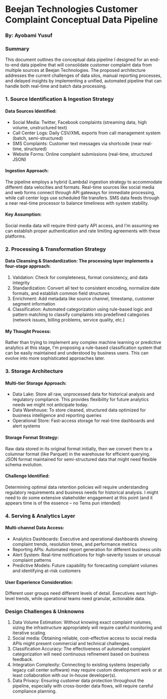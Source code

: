 # Beejan Technologies Customer Complaint Conceptual Data Pipeline
### By: Ayobami Yusuf
### Summary
This document outlines the conceptual data pipeline I designed for an end-to-end data pipeline that will consolidate customer complaint data from multiple sources at Beejan Technologies. The proposed architecture addresses the current challenges of data silos, manual reporting processes, and delayed insights by implementing a unified, automated pipeline that can handle both real-time and batch data processing.

### 1. Source Identification & Ingestion Strategy
#### Data Sources Identified:
*	Social Media: Twitter, Facebook complaints (streaming data, high volume, unstructured text) 
*	Call Center Logs: Daily CSV/XML exports from call management system (batch, semi-structured)
*	SMS Complaints: Customer text messages via shortcode (near real-time, structured)
*	Website Forms: Online complaint submissions (real-time, structured JSON)

#### Ingestion Approach: 
The pipeline employs a hybrid (Lambda) ingestion strategy to accommodate different data velocities and formats. Real-time sources like social media and web forms connect through API gateways for immediate processing, while call center logs use scheduled file transfers. SMS data feeds through a near real-time processor to balance timeliness with system stability.

#### Key Assumption: 
Social media data will require third-party API access, and I'm assuming we can establish proper authentication and rate limiting agreements with these platforms.

### 2. Processing & Transformation Strategy
#### Data Cleansing & Standardization: The processing layer implements a four-stage approach:
1.	Validation: Check for completeness, format consistency, and data integrity
2.	Standardization: Convert all text to consistent encoding, normalize date formats, and establish common field structures
3.	Enrichment: Add metadata like source channel, timestamp, customer segment information
4.	Classification: Automated categorization using rule-based logic and pattern matching to classify complaints into predefined categories (network issues, billing problems, service quality, etc.)

#### My Thought Process: 
Rather than trying to implement any complex machine learning or predictive analytics at this stage, I'm proposing a rule-based classification system that can be easily maintained and understood by business users. This can evolve into more sophisticated approaches later.


### 3. Storage Architecture
#### Multi-tier Storage Approach:
*	Data Lake: Store all raw, unprocessed data for historical analysis and regulatory compliance. This provides flexibility for future analytics needs we might not anticipate today.
*	Data Warehouse: To store cleaned, structured data optimized for business intelligence and reporting queries
*	Operational Store: Fast-access storage for real-time dashboards and alert systems

#### Storage Format Strategy: 
Raw data stored in its original format initially, then we convert them to a columnar format (like Parquet) in the warehouse for efficient querying. JSON format maintained for semi-structured data that might need flexible schema evolution.

#### Challenge Identified: 
Determining optimal data retention policies will require understanding regulatory requirements and business needs for historical analysis. I might need to do some extensive stakeholder engagement at this point (and it appears time is of the essence – no Tems pun intended)

### 4. Serving & Analytics Layer
#### Multi-channel Data Access:
*	Analytics Dashboards: Executive and operational dashboards showing complaint trends, resolution times, and performance metrics
*	Reporting APIs: Automated report generation for different business units
*	Alert System: Real-time notifications for high-severity issues or unusual complaint patterns
*	Predictive Models: Future capability for forecasting complaint volumes and identifying at-risk customers

#### User Experience Consideration: 
Different user groups need different levels of detail. Executives want high-level trends, while operational teams need granular, actionable data.

### Design Challenges & Unknowns
1.	Data Volume Estimation: Without knowing exact complaint volumes, sizing the infrastructure appropriately will require careful monitoring and iterative scaling.
2.	Social media: Obtaining reliable, cost-effective access to social media APIs might present commercial and technical challenges.
3.	Classification Accuracy: The effectiveness of automated complaint categorization will need continuous refinement based on business feedback.
4.	Integration Complexity: Connecting to existing systems (especially legacy call center software) may require custom development work or at least collaboration with our in-house developer(s).
5.	Data Privacy: Ensuring customer data protection throughout the pipeline, especially with cross-border data flows, will require careful compliance planning.

